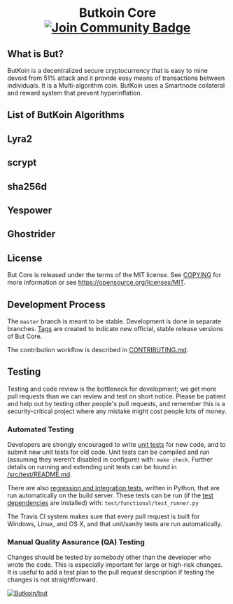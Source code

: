 <h1 align="center">Butkoin Core
<a href="https://discord.gg/9x7gKH899g"><img src="https://img.shields.io/discord/733027681184251937.svg?style=flat&label=Join%20Community&color=7289DA" alt="Join Community Badge"/></a>
  
What is But?
------------

ButKoin is a decentralized secure cryptocurrency that is easy to mine devoid from 51% attack and it provide easy means of transactions between individuals. It is a Multi-algorithm coin. ButKoin uses a Smartnode collateral and reward system that prevent hyperinflation.

List of ButKoin Algorithms
-------------------------- 
Lyra2
-----
scrypt
------
sha256d
-------
Yespower
--------
Ghostrider
----------
  
  

License
-------

But Core is released under the terms of the MIT license. See [COPYING](COPYING) for more
information or see https://opensource.org/licenses/MIT.

Development Process
-------------------

The `master` branch is meant to be stable. Development is done in separate branches.
[Tags](https://github.com/but/but/tags) are created to indicate new official,
stable release versions of But Core.

The contribution workflow is described in [CONTRIBUTING.md](CONTRIBUTING.md).



Testing
-------

Testing and code review is the bottleneck for development; we get more pull
requests than we can review and test on short notice. Please be patient and help out by testing
other people's pull requests, and remember this is a security-critical project where any mistake might cost people
lots of money.

### Automated Testing

Developers are strongly encouraged to write [unit tests](src/test/README.md) for new code, and to
submit new unit tests for old code. Unit tests can be compiled and run
(assuming they weren't disabled in configure) with: `make check`. Further details on running
and extending unit tests can be found in [/src/test/README.md](/src/test/README.md).

There are also [regression and integration tests](/test), written
in Python, that are run automatically on the build server.
These tests can be run (if the [test dependencies](/test) are installed) with: `test/functional/test_runner.py`

The Travis CI system makes sure that every pull request is built for Windows, Linux, and OS X, and that unit/sanity tests are run automatically.

### Manual Quality Assurance (QA) Testing

Changes should be tested by somebody other than the developer who wrote the
code. This is especially important for large or high-risk changes. It is useful
to add a test plan to the pull request description if testing the changes is
not straightforward.

[![Butkoin/but](https://gitee.com/Butkoin/but/widgets/widget_card.svg?colors=4183c4,ffffff,ffffff,e3e9ed,666666,9b9b9b)](https://gitee.com/Butkoin/but)
